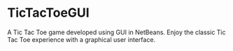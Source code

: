 # TicTacToeGUI
A Tic Tac Toe game developed using GUI in NetBeans. Enjoy the classic Tic Tac Toe experience with a graphical user interface.
